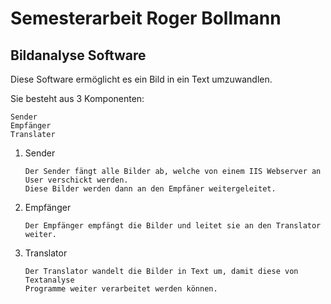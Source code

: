 ﻿# Semesterarbeit Roger Bollmann

## Bildanalyse Software

Diese Software ermöglicht es ein Bild in ein Text umzuwandlen.

Sie besteht aus 3 Komponenten:
```
Sender
Empfänger
Translater
```


1. Sender

    ```
    Der Sender fängt alle Bilder ab, welche von einem IIS Webserver an User verschickt werden.
    Diese Bilder werden dann an den Empfäner weitergeleitet.

    ```
2. Empfänger

    ```
    Der Empfänger empfängt die Bilder und leitet sie an den Translator weiter.

    ```
3. Translator

    ```
    Der Translator wandelt die Bilder in Text um, damit diese von Textanalyse 
    Programme weiter verarbeitet werden können.
    ```

